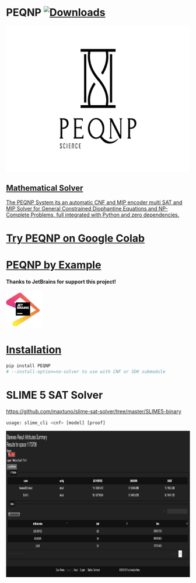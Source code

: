# PEQNP [![Downloads](https://pepy.tech/badge/peqnp)](https://pepy.tech/project/peqnp)

<a href="https://www.peqnp.com"><img border="0" alt="PEQNP" src="https://raw.githubusercontent.com/maxtuno/PEQNP/master/logo.png" width="640" height="400">

## Mathematical Solver

The PEQNP System its an automatic CNF and MIP encoder multi SAT and MIP Solver for General Constrained Diophantine Equations and NP-Complete Problems, full integrated with Python and zero dependencies.

# [Try PEQNP on Google Colab ](https://colab.research.google.com/github/maxtuno/PEQNP/blob/master/docs/PEQNP.ipynb)

# [PEQNP by Example](https://github.com/maxtuno/PEQNP/blob/master/docs/PEQNP.ipynb)

#### Thanks to JetBrains for support this project!

<a href="https://www.jetbrains.com/?from=PEQNP"><img border="0" alt="JetBrains support this project" src="https://raw.githubusercontent.com/maxtuno/PEQNP/master/jetbrains.png" width="100" height="100">

# Installation
```python
pip install PEQNP
# --install-option=no-solver to use with CNF or SDK submodule
```

# SLIME 5 SAT Solver 

https://github.com/maxtuno/slime-sat-solver/tree/master/SLIME5-binary

```python
usage: slime_cli <cnf> [model] [proof]
```
<a href="https://raw.githubusercontent.com/maxtuno/PEQNP/master/slime5VSkissat.png"><img border="0" alt="PEQNP" src="https://raw.githubusercontent.com/maxtuno/PEQNP/master/slime5VSkissat.png" width="640" height="400">
